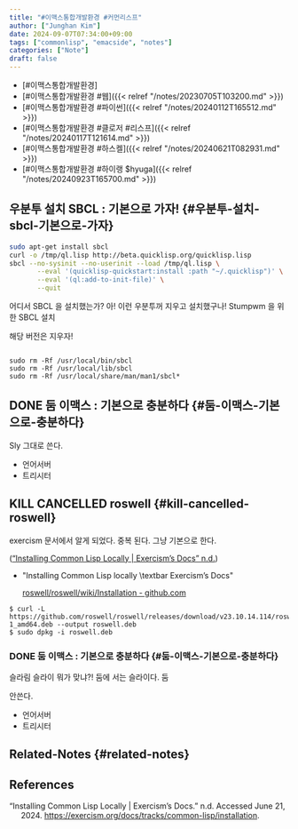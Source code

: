 ```yaml
---
title: "#이맥스통합개발환경 #커먼리스프"
author: ["Junghan Kim"]
date: 2024-09-07T07:34:00+09:00
tags: ["commonlisp", "emacside", "notes"]
categories: ["Note"]
draft: false
---
```


-   [#이맥스통합개발환경]
-   [#이맥스통합개발환경 #웹]({{< relref "/notes/20230705T103200.md" >}})
-   [#이맥스통합개발환경 #파이썬]({{< relref "/notes/20240112T165512.md" >}})
-   [#이맥스통합개발환경 #클로저 #리스프]({{< relref "/notes/20240117T121614.md" >}})
-   [#이맥스통합개발환경 #하스켈]({{< relref "/notes/20240621T082931.md" >}})
-   [#이맥스통합개발환경 #하이랭 $hyuga]({{< relref "/notes/20240923T165700.md" >}})


## 우분투 설치 SBCL : 기본으로 가자! {#우분투-설치-sbcl-기본으로-가자}

<a id="code-snippet--우분투 기본 패키지 설치"></a>
```bash
sudo apt-get install sbcl
curl -o /tmp/ql.lisp http://beta.quicklisp.org/quicklisp.lisp
sbcl --no-sysinit --no-userinit --load /tmp/ql.lisp \
       --eval '(quicklisp-quickstart:install :path "~/.quicklisp")' \
       --eval '(ql:add-to-init-file)' \
       --quit
```

어디서 SBCL 을 설치했는가? 아! 이런 우분투꺼 지우고 설치했구나! Stumpwm 을 위한 SBCL 설치

해당 버전은 지우자!

```text

sudo rm -Rf /usr/local/bin/sbcl
sudo rm -Rf /usr/local/lib/sbcl
sudo rm -Rf /usr/local/share/man/man1/sbcl*
```


## <span class="org-todo done DONE">DONE</span> 둠 이맥스 : 기본으로 충분하다 {#둠-이맥스-기본으로-충분하다}

Sly 그대로 쓴다.

-   언어서버
-   트리시터


## KILL CANCELLED roswell {#kill-cancelled-roswell}

exercism 문서에서 알게 되었다. 중복 된다. 그냥 기본으로 한다.

(<a href="#citeproc_bib_item_1">“Installing Common Lisp Locally | Exercism’s Docs” n.d.</a>)

-   "Installing Common Lisp locally \textbar Exercism’s Docs"

    [roswell/roswell/wiki/Installation - github.com](https://github.com/roswell/roswell/wiki/Installation#linux)

<!--listend-->

```text
$ curl -L https://github.com/roswell/roswell/releases/download/v23.10.14.114/roswell_23.10.14.114-1_amd64.deb --output roswell.deb
$ sudo dpkg -i roswell.deb
```


### <span class="org-todo done DONE">DONE</span> 둠 이맥스 : 기본으로 충분하다 {#둠-이맥스-기본으로-충분하다}

슬라림 슬라이 뭐가 맞냐?! 둠에 서는 슬라이다. 둠

안쓴다.

-   언어서버
-   트리시터


## Related-Notes {#related-notes}

## References

<style>.csl-entry{text-indent: -1.5em; margin-left: 1.5em;}</style><div class="csl-bib-body">
  <div class="csl-entry"><a id="citeproc_bib_item_1"></a>“Installing Common Lisp Locally | Exercism’s Docs.” n.d. Accessed June 21, 2024. <a href="https://exercism.org/docs/tracks/common-lisp/installation">https://exercism.org/docs/tracks/common-lisp/installation</a>.</div>
</div>
